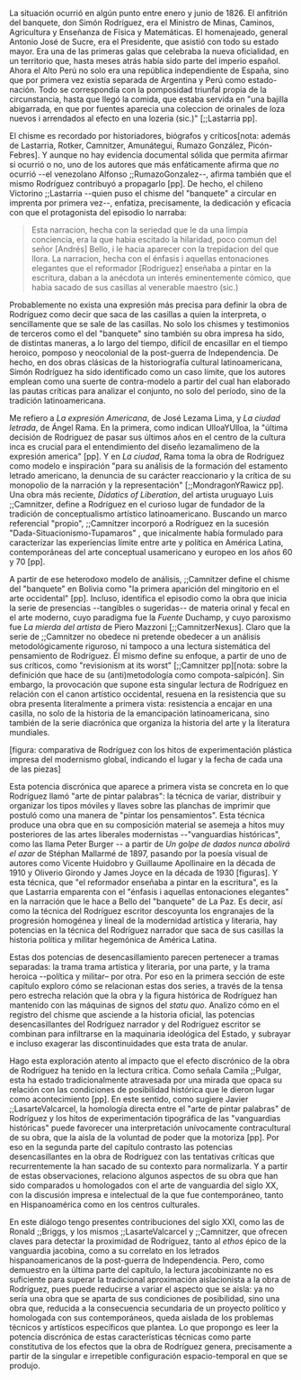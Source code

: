 La situación ocurrió en algún punto entre enero y junio de 1826. El anfitrión del banquete, don Simón Rodríguez, era el Ministro de Minas, Caminos, Agricultura y Enseñanza de Física y Matemáticas. El homenajeado, general Antonio José de Sucre, era el Presidente, que asistió con todo su estado mayor. Era una de las primeras galas que celebraba la nueva oficialidad, en un territorio que, hasta meses atrás había sido parte del imperio español. Ahora el Alto Perú no solo era una república independiente de España, sino que por primera vez existía separada de Argentina y Perú como estado-nación. Todo se correspondía con la pomposidad triunfal propia de la circunstancia, hasta que llegó la comida, que estaba servida en "una bajilla abigarrada, en que por fuentes aparecia una coleccion de orinales de loza nuevos i arrendados al efecto en una lozeria (sic.)" [;;Lastarria pp].

El chisme es recordado por historiadores, biógrafos y críticos[nota: además de Lastarria, Rotker, Camnitzer, Amunátegui, Rumazo González, Picón-Febres]. Y aunque no hay evidencia documental sólida que permita afirmar si ocurrió o no, uno de los autores que más enfáticamente afirma que *no* ocurrió --el venezolano Alfonso ;;RumazoGonzalez--, afirma también que el mismo Rodríguez contribuyó a propagarlo [pp]. De hecho, el chileno Victorino ;;Lastarria --quien puso el chisme del "banquete" a circular en imprenta por primera vez--, enfatiza, precisamente, la dedicación y eficacia con que el protagonista del episodio lo narraba:

>Esta narracion, hecha con la seriedad que le da una limpia conciencia, era la que habia escitado la hilaridad, poco comun del señor [Andrés] Bello, i le hacia aparecer con la trepidacion del que llora. La narracion, hecha con el énfasis i aquellas entonaciones elegantes que el reformador [Rodríguez] enseñaba a pintar en la escritura, daban a la anécdota un interés eminentemente cómico, que habia sacado de sus casillas al venerable maestro (sic.)

Probablemente no exista una expresión más precisa para definir la obra de Rodríguez como decir  que saca de las casillas a quien la interpreta, o sencillamente que se sale de las casillas. No solo los chismes y testimonios de terceros como el del "banquete" sino también su obra impresa ha sido, de distintas maneras, a lo largo del tiempo, difícil de encasillar en el tiempo heroico, pomposo y neocolonial de la post-guerra de Independencia. De hecho, en dos obras clásicas de la historiografía cultural latinoamericana, Simón Rodríguez ha sido identificado como un caso límite, que los autores emplean como una suerte de contra-modelo a partir del cual han elaborado las pautas críticas para analizar el conjunto, no solo del período, sino de la tradición latinoamericana.

Me refiero a *La expresión Americana*, de José Lezama Lima, y *La ciudad letrada*, de Ángel Rama. En la primera, como indican UlloaYUlloa, la  "última decisión de Rodriguez de pasar sus últimos años en el centro de la cultura inca es crucial para el entendimiento del diseño lezamalimeno de la expresión america" [pp]. Y en *La ciudad*, Rama toma la obra de Rodríguez como modelo e inspiración "para su análisis de la formación del estamento letrado ame­ricano, la denuncia de su carácter reaccionario y la crítica de su monopolio de la narración y la representación" [;;MondragonYRawicz pp]. Una obra más reciente, *Didatics of Liberation*, del artista uruguayo Luis ;;Camnitzer, define a Rodríguez en el curioso lugar de fundador de la tradición de conceptualismo artístico latinoamericano. Buscando un marco referencial "propio", ;;Camnitzer incorporó a Rodríguez en la sucesión "Dada-Situacionismo-Tupamaros" , que inicalmente había formulado para caracterizar las experiencias límite entre arte y política en América Latina, contemporáneas del arte conceptual usamericano y europeo en los años 60 y 70 [pp].

A partir de ese heterodoxo modelo de análisis, ;;Camnitzer define el chisme del "banquete" en Bolivia como "la primera aparición del mingitorio en el arte occidental" [pp]. Incluso, identifica el episodio como la obra que inicia la serie de presencias --tangibles o sugeridas-- de materia orinal y fecal en el arte moderno, cuyo paradigma fue la *Fuente* Duchamp, y cuyo  paroxismo fue *La mierda del artista* de Piero Mazzoni [;;CamnitzerNexus]. Claro que la serie de ;;Camnitzer no obedece ni pretende obedecer a un análisis metodológicamente riguroso, ni tampoco a una lectura sistemática del pensamiento de Rodríguez. Él mismo define su enfoque, a partir de uno de sus críticos, como "revisionism at its worst" [;;Camnitzer pp][nota: sobre la definición  que hace de su (anti)metodología como compota-salpicón]. Sin embargo, la provocación que supone esta singular lectura de Rodríguez en relación con el canon artístico occidental, resuena en la resistencia que su obra presenta literalmente a primera vista: resistencia a encajar en una casilla, no solo de la historia de la emancipación latinoamericana, sino también de la serie diacrónica que organiza la historia del arte y la literatura mundiales.

[figura: comparativa de Rodríguez con los hitos de experimentación plástica impresa del modernismo global, indicando el lugar y la fecha de cada una de las piezas]

Esta potencia discrónica que aparece a primera vista se concreta en lo que Rodríguez llamó "arte de pintar palabras": la técnica de variar, distribuir y organizar los tipos móviles y llaves sobre las planchas de imprimir que postuló como una manera de "pintar los pensamientos". Esta técnica produce una obra que en su composición material se asemeja a hitos muy posteriores de las artes liberales modernistas  --"vanguardias históricas", como las llama Peter Burger -- a partir de *Un golpe de dados nunca abolirá el azar* de Stéphan Mallarmé de 1897, pasando por la poesía visual de autores como Vicente Huidobro y Guillaume Apollinaire en la década de 1910 y Oliverio Girondo y James Joyce en la década de 1930 [figuras]. Y esta técnica, que "el reformador enseñaba a pintar en la escritura", es la que Lastarria emparenta con  el "énfasis i aquellas entonaciones elegantes" en la narración que le hace a Bello del "banquete" de La Paz. Es decir, así como la técnica del Rodríguez escritor descoyunta los engranajes de la progresión homogénea y lineal de la modernidad artística y literaria, hay potencias en la técnica del Rodríguez narrador que saca de sus casillas la historia política y militar hegemónica de América Latina. 

Estas dos potencias de desencasillamiento parecen pertenecer a tramas separadas: la trama trama artística y literaria, por una parte, y la trama  heroica --política y militar– por otra. Por eso en la primera sección de este capítulo exploro cómo se relacionan estas dos series, a través de la tensa pero estrecha relación que la obra y la figura histórica de Rodríguez han mantenido con las máquinas de signos del *statu quo*. Analizo cómo en el registro del chisme que asciende a la historia oficial, las potencias desencasillantes del Rodríguez narrador y del Rodríguez escritor se combinan para infiltrarse en la maquinaria ideológica del Estado, y subrayar e incluso exagerar las discontinuidades que esta trata de anular.

Hago esta exploración atento al impacto que el efecto discrónico de la obra de Rodríguez ha tenido en la lectura crítica. Como señala Camila ;;Pulgar, esta ha estado tradicionalmente atravesada por una mirada que opaca su relación con las condiciones de posibilidad histórica que le dieron lugar como acontecimiento [pp]. En este sentido, como sugiere Javier ;;LasarteValcarcel, la homología directa entre el "arte de pintar palabras" de Rodríguez y los hitos de experimentación tipográfica de las "vanguardias históricas" puede favorecer una interpretación unívocamente contracultural de su obra, que la aisla de la voluntad de poder que la motoriza [pp]. Por eso en la segunda parte del capítulo contrasto las potencias desencasillantes en la obra de Rodríguez con las tentativas críticas que recurrentemente la han sacado de su contexto para normalizarla. Y a partir de estas observaciones, relaciono algunos aspectos de su obra que han sido comparados u homologados con el arte de vanguardia del siglo XX, con la discusión impresa e intelectual de la que fue contemporáneo, tanto en Hispanoamérica como en los centros culturales.

En este diálogo tengo presentes contribuciones del siglo XXI, como las de Ronald ;;Briggs,  y los mismos ;;LasarteValcarcel y ;;Camnitzer, que ofrecen claves para detectar la proximidad de Rodríguez, tanto al *ethos* épico de la vanguardia jacobina, como a su correlato en los letrados hispanoamericanos de la post-guerra de Independencia. Pero, como demuestro en la última parte del capítulo, la lectura jacobinizante no es suficiente para superar la tradicional aproximación aislacionista a la obra de Rodríguez, pues puede reducirse a variar el aspecto que se aisla: ya no sería una obra que se aparta de sus condiciones de posibilidad, sino una obra que, reducida a la consecuencia secundaria de un proyecto político y homologada con sus contemporáneos, queda aislada de los problemas técnicos y artísticos específicos que plantea. Lo que propongo es leer la potencia discrónica de estas características técnicas como parte constitutiva de los efectos que la obra de Rodríguez genera, precisamente a partir de la singular e irrepetible configuración espacio-temporal en que se produjo.